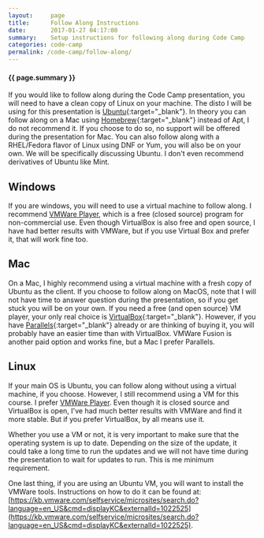 ```yaml
---
layout:     page
title:      Follow Along Instructions
date:       2017-01-27 04:17:00
summary:    Setup instructions for following along during Code Camp
categories: code-camp
permalink: /code-camp/follow-along/
---
```


#### {{ page.summary }}

If you would like to follow along during the Code Camp presentation, you will need to have a clean copy of Linux on your machine. The disto I will be using for this presentation is [Ubuntu](https://www.ubuntu.com){:target="_blank"}. In theory you can follow along on a Mac using [Homebrew](http://brew.sh/){:target="_blank"} instead of Apt, I do not recommend it. If you choose to do so, no support will be offered during the presentation for Mac. You can also follow along with a RHEL/Fedora flavor of Linux using DNF or Yum, you will also be on your own. We will be specifically discussing Ubuntu. I don't even recommend derivatives of Ubuntu like Mint.

## Windows

If you are windows, you will need to use a virtual machine to follow along. I recommend [VMWare Player](http://www.vmware.com/go/tryplayerpro-win-64), which is a free (closed source) program for non-commercial use. Even though VirtualBox is also free and open source, I have had better results with VMWare, but if you use Virtual Box and prefer it, that will work fine too.

## Mac
On a Mac, I highly recommend using a virtual machine with a fresh copy of Ubuntu as the client. If you choose to follow along on MacOS, note that I will not have time to answer question during the presentation, so if you get stuck you will be on your own. If you need a free (and open source) VM player, your only real choice is [VirtualBox](https://www.virtualbox.org/){:target="_blank"}. However, if you have [Parallels](http://www.parallels.com/){:target="_blank"} already or are thinking of buying it, you will probably have an easier time than with VirtualBox. VMWare Fusion is another paid option and works fine, but a Mac I prefer Parallels.

## Linux
If your main OS is Ubuntu, you can follow along without using a virtual machine, if you choose. However, I still recommend using a VM for this course. I prefer [VMWare Player](http://www.vmware.com/go/tryplayerpro-linux-64). Even though it is closed source and VirtualBox is open, I've had much better results with VMWare and find it more stable. But if you prefer VirtualBox, by all means use it.

Whether you use a VM or not, it is very important to make sure that the operating system is up to date. Depending on the size of the update, it could take a long time to run the updates and we will not have time during the presentation to wait for updates to run. This is me minimum requirement.

One last thing, if you are using an Ubuntu VM, you will want to install the VMWare tools. Instructions on how to do it can be found at: [https://kb.vmware.com/selfservice/microsites/search.do?language=en_US&cmd=displayKC&externalId=1022525](https://kb.vmware.com/selfservice/microsites/search.do?language=en_US&cmd=displayKC&externalId=1022525).
